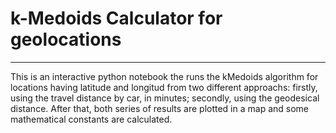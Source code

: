 # k-Medoids Calculator for geolocations
-----------
This is an interactive python notebook the runs the kMedoids algorithm for locations having latitude and longitud from two different approachs: firstly, using the travel distance by car, in minutes; secondly, using the geodesical distance. After that, both series of results are plotted in a map and some mathematical constants are calculated.
